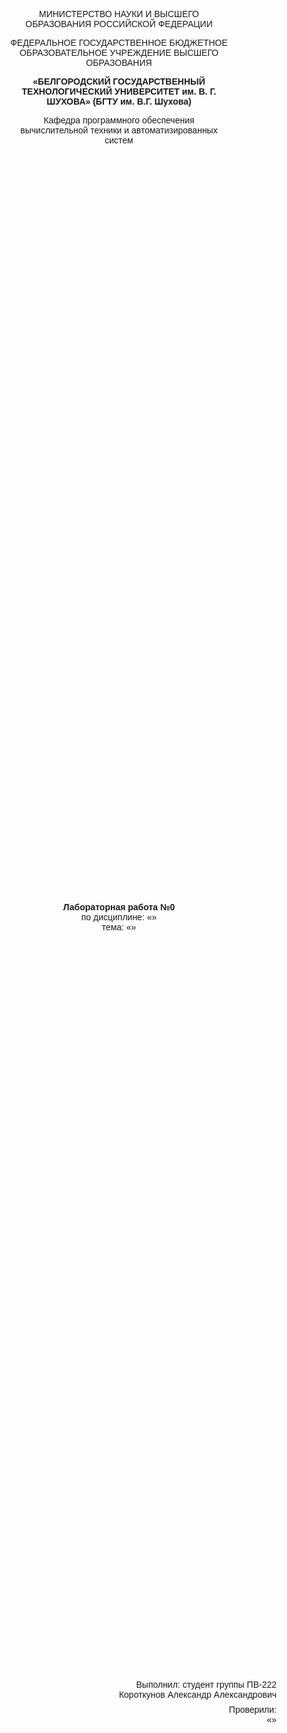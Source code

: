 
<div style="display: flex; flex-direction: column; gap: 4rem; font-family: Arial; font-size: 14px; align-items: center; text-align: center; justify-content: space-between; height: 100vh; box-sizing: border-box;">
	<div style="width: 70%;">
		<p>МИНИСТЕРСТВО НАУКИ И ВЫСШЕГО ОБРАЗОВАНИЯ РОССИЙСКОЙ ФЕДЕРАЦИИ</p>
		<p>ФЕДЕРАЛЬНОЕ ГОСУДАРСТВЕННОЕ БЮДЖЕТНОЕ ОБРАЗОВАТЕЛЬНОЕ УЧРЕЖДЕНИЕ ВЫСШЕГО ОБРАЗОВАНИЯ</p>
		<p style="font-weight: bold;">«БЕЛГОРОДСКИЙ ГОСУДАРСТВЕННЫЙ ТЕХНОЛОГИЧЕСКИЙ УНИВЕРСИТЕТ им. В. Г. ШУХОВА» (БГТУ им. В.Г. Шухова)</p>
		<p>Кафедра программного обеспечения вычислительной техники и автоматизированных систем<p>
	</div>
	<div style="">
		<p style="font-weight: bold; margin: 0;">Лабораторная работа №0</p>
		<p style="margin: 0;">по дисциплине: «»</p>
		<p style="margin: 0;">тема: «»</p>
	</div>
	<div style="display: flex; flex-direction: column; gap: 0.5rem; text-align: right; align-self: end;">
		<div>
			<p style="margin: 0;">Выполнил: студент группы ПВ-222</p>
			<p style="margin: 0;">Короткунов Александр Александрович</p>
		</div>
		<div>
			<p style="margin: 0;">Проверили:</p>
			<p style="margin: 0;">«»</p>
		</div>
	</div>
	<div>
		<p>Белгород <% tp.date.now("YYYY") %> г.</p>
	</div>
</div>


